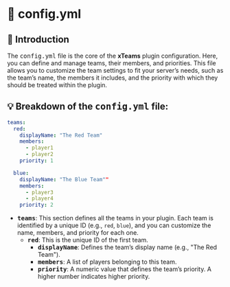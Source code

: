 # 📝 config.yml

## 📄 **Introduction**

The <kbd>config.yml</kbd> file is the core of the **xTeams** plugin configuration. Here, you can define and manage teams, their members, and priorities. This file allows you to customize the team settings to fit your server’s needs, such as the team’s name, the members it includes, and the priority with which they should be treated within the plugin.

## **💡 Breakdown of the&#x20;**<kbd>**config.yml**</kbd>**&#x20;file:**

```yaml
teams:
  red:
    displayName: "The Red Team"
    members:
      - player1
      - player2
    priority: 1

  blue:
    displayName: "The Blue Team""
    members:
      - player3
      - player4
    priority: 2
```

* <kbd>**teams**</kbd>: This section defines all the teams in your plugin. Each team is identified by a unique ID (e.g., `red`, `blue`), and you can customize the name, members, and priority for each one.
  * <kbd>**red**</kbd>: This is the unique ID of the first team.
    * <kbd>**displayName**</kbd>: Defines the team’s display name (e.g., "The Red Team").
    * <kbd>**members**</kbd>: A list of players belonging to this team.
    * <kbd>**priority**</kbd>: A numeric value that defines the team’s priority. A higher number indicates higher priority.
